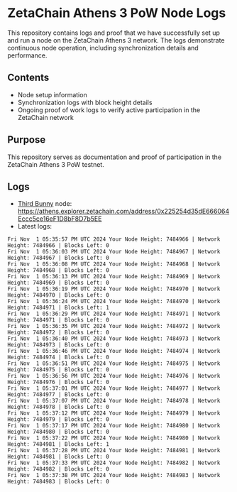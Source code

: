 # ZetaChain Athens 3 PoW Node Logs
This repository contains logs and proof that we have successfully set up and run a node on the ZetaChain Athens 3 network. The logs demonstrate continuous node operation, including synchronization details and performance.

## Contents
- Node setup information
- Synchronization logs with block height details
- Ongoing proof of work logs to verify active participation in the ZetaChain network

## Purpose
This repository serves as documentation and proof of participation in the ZetaChain Athens 3 PoW testnet.

## Logs

- [Third Bunny](https://thirdbunny.xyz/) node: https://athens.explorer.zetachain.com/address/0x225254d35dE666064Eccc5ce16eF1D8bF8D7b5EE
- Latest logs:
```
Fri Nov  1 05:35:57 PM UTC 2024 Your Node Height: 7484966 | Network Height: 7484966 | Blocks Left: 0
Fri Nov  1 05:36:03 PM UTC 2024 Your Node Height: 7484967 | Network Height: 7484967 | Blocks Left: 0
Fri Nov  1 05:36:08 PM UTC 2024 Your Node Height: 7484968 | Network Height: 7484968 | Blocks Left: 0
Fri Nov  1 05:36:13 PM UTC 2024 Your Node Height: 7484969 | Network Height: 7484969 | Blocks Left: 0
Fri Nov  1 05:36:19 PM UTC 2024 Your Node Height: 7484970 | Network Height: 7484970 | Blocks Left: 0
Fri Nov  1 05:36:24 PM UTC 2024 Your Node Height: 7484970 | Network Height: 7484971 | Blocks Left: 1
Fri Nov  1 05:36:29 PM UTC 2024 Your Node Height: 7484971 | Network Height: 7484971 | Blocks Left: 0
Fri Nov  1 05:36:35 PM UTC 2024 Your Node Height: 7484972 | Network Height: 7484972 | Blocks Left: 0
Fri Nov  1 05:36:40 PM UTC 2024 Your Node Height: 7484973 | Network Height: 7484973 | Blocks Left: 0
Fri Nov  1 05:36:46 PM UTC 2024 Your Node Height: 7484974 | Network Height: 7484974 | Blocks Left: 0
Fri Nov  1 05:36:51 PM UTC 2024 Your Node Height: 7484975 | Network Height: 7484975 | Blocks Left: 0
Fri Nov  1 05:36:56 PM UTC 2024 Your Node Height: 7484976 | Network Height: 7484976 | Blocks Left: 0
Fri Nov  1 05:37:01 PM UTC 2024 Your Node Height: 7484977 | Network Height: 7484977 | Blocks Left: 0
Fri Nov  1 05:37:07 PM UTC 2024 Your Node Height: 7484978 | Network Height: 7484978 | Blocks Left: 0
Fri Nov  1 05:37:12 PM UTC 2024 Your Node Height: 7484979 | Network Height: 7484979 | Blocks Left: 0
Fri Nov  1 05:37:17 PM UTC 2024 Your Node Height: 7484980 | Network Height: 7484980 | Blocks Left: 0
Fri Nov  1 05:37:22 PM UTC 2024 Your Node Height: 7484980 | Network Height: 7484981 | Blocks Left: 1
Fri Nov  1 05:37:28 PM UTC 2024 Your Node Height: 7484981 | Network Height: 7484981 | Blocks Left: 0
Fri Nov  1 05:37:33 PM UTC 2024 Your Node Height: 7484982 | Network Height: 7484982 | Blocks Left: 0
Fri Nov  1 05:37:38 PM UTC 2024 Your Node Height: 7484983 | Network Height: 7484983 | Blocks Left: 0
```
